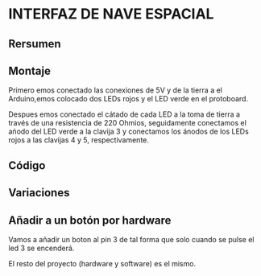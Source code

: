 #   INTERFAZ DE NAVE ESPACIAL

## Rersumen

## Montaje

Primero emos conectado las conexiones de 5V y de la tierra a el Arduino,emos colocado dos LEDs rojos y el LED verde en el protoboard.

Despues emos conectado el cátado de cada LED a la toma de tierra a través de una resistencia de 220 Ohmios, seguidamente conectamos el ańodo del LED verde a la clavija 3 y conectamos los ánodos de los LEDs rojos a las clavijas 4 y 5, respectivamente.



## Código 

## Variaciones

## Añadir a un botón por hardware

Vamos a añadir un boton al pin 3 de tal forma que solo cuando se pulse el led 3 se encenderá.

El resto del proyecto (hardware y software) es el mismo.  
